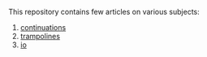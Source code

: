 This repository contains few articles on various subjects:
1. [continuations](continuations.md)
2. [trampolines](trampolines.md)
3. [io](io.md)